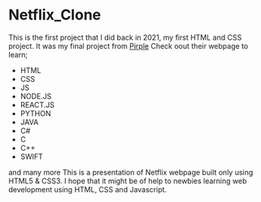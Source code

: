 # Netflix_Clone
This is the first project that I did back in 2021, my first HTML and CSS project.
It was my final project from [Pirple](https://www.pirple.com)
Check oout their webpage to learn;
* HTML 
* CSS 
* JS 
* NODE.JS 
* REACT.JS 
* PYTHON 
* JAVA 
* C# 
* C 
* C++ 
* SWIFT 

and many more
This is a presentation of Netflix webpage built only using HTML5 &amp; CSS3.  I hope that it might be of help to newbies learning web development using HTML, CSS and Javascript.
